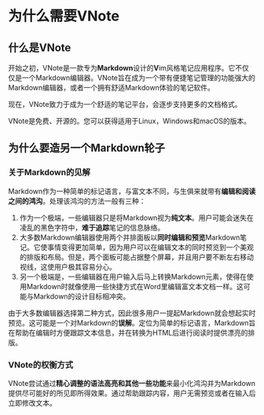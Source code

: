 # 为什么需要VNote
## 什么是VNote
开始之初，VNote是一款专为**Markdown**设计的**V**im风格笔记应用程序。它不仅仅是一个Markdown编辑器。VNote旨在成为一个带有便捷笔记管理的功能强大的Markdown编辑器，或者一个拥有舒适Markdown体验的笔记软件。

现在，VNote致力于成为一个舒适的笔记平台，会逐步支持更多的文档格式。

VNote是免费、开源的。您可以获得适用于Linux，Windows和macOS的版本。

## 为什么要造另一个Markdown轮子
### 关于Markdown的见解
Markdown作为一种简单的标记语言，与富文本不同，与生俱来就带有**编辑和阅读之间的鸿沟**。处理该鸿沟的方法一般有三种：

1. 作为一个极端，一些编辑器只是将Markdown视为**纯文本**。用户可能会迷失在凌乱的黑色字符中，**难于追踪**笔记的信息脉络。
2. 大多数Markdown编辑器使用两个并排面板以**同时编辑和预览**Markdown笔记。它使事情变得更加简单，因为用户可以在编辑文本的同时预览到一个美观的排版和布局。但是，两个面板可能占据整个屏幕，并且用户要不断左右移动视线，这使用户极其容易分心。
3. 另一个极端是，一些编辑器在用户输入后马上转换Markdown元素，使得在使用Markdown时就像使用一些快捷方式在Word里编辑富文本文档一样。这可能与Markdown的设计目标相冲突。

由于大多数编辑器选择第二种方式，因此很多用户一提起Markdown就会想起实时预览。这可能是一个对Markdown的**误解**。定位为简单的标记语言，Markdown旨在帮助在编辑时方便跟踪文本信息，并在转换为HTML后进行阅读时提供漂亮的排版。

### VNote的权衡方式
VNote尝试通过**精心调整的语法高亮和其他一些功能**来最小化鸿沟并为Markdown提供尽可能好的所见即所得效果。通过帮助跟踪内容，用户无需预览或者在输入后立即修改文本。
